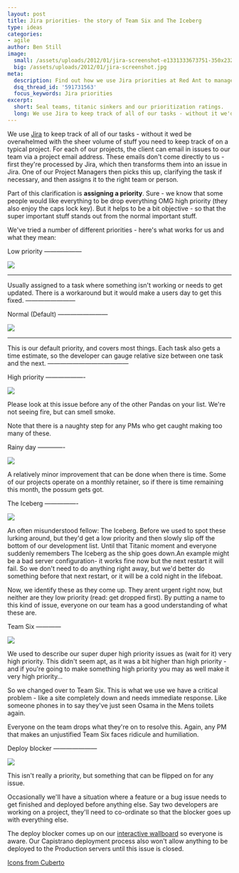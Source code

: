 ```yaml
---
layout: post
title: Jira priorities- the story of Team Six and The Iceberg
type: ideas
categories:
- agile
author: Ben Still
image:
  small: /assets/uploads/2012/01/jira-screenshot-e1331333673751-350x232.jpg
  big: /assets/uploads/2012/01/jira-screenshot.jpg
meta:
  description: Find out how we use Jira priorities at Red Ant to manage development workflows and make sure nobody gets hurt.
  dsq_thread_id: '591731563'
  focus_keywords: Jira priorities
excerpt:
  short: Seal teams, titanic sinkers and our prioritization ratings.
  long: We use Jira to keep track of all of our tasks - without it we'd be overwhelmed with the sheer volume of "stuff" you need to keep track of on a typical digital project.
---
```


We use [Jira](https://www.atlassian.com/software/jira) to keep track
of
all of our tasks - without it wed be overwhelmed with the sheer volume
of stuff you need to keep track of on a typical project. For each of
our
projects, the client can email in issues to our team via a project
email
address. These emails don't come directly to us - first they're
processed by Jira, which then transforms them into an issue in Jira.
One
of our Project Managers then picks this up, clarifying the task if
necessary, and then assigns it to the right team or person.

Part of this clarification is **assigning a priority**. Sure - we know
that some people would like everything to be drop everything OMG high
priority (they also enjoy the caps lock key). But it helps to be a bit
objective - so that the super important stuff stands out from the
normal
important stuff.

We've tried a number of different priorities - here's what works for
us
and what they mean:

Low priority
——————

![](/assets/uploads/2012/01/panda.png)

---

Usually assigned to a task where something isn't working or needs to get
updated. There is a workaround but it would make a users day to get this
fixed.
————————

Normal (Default)
————————

![](/assets/uploads/2012/01/panda.png)

---

This is our default priority, and covers most things. Each task also
gets a time estimate, so the developer can gauge relative size between
one task and the next.
—————————————

High priority
——————-

![](/assets/uploads/2012/01/panda.png)

Please look at this issue before any of the other Pandas on your list.
We're not seeing fire, but can smell smoke.

Note that there is a naughty step for any PMs who get caught making
too
many of these.

Rainy day
————-

![](/assets/uploads/2012/01/possum.png)

A relatively minor improvement that can be done when there is time.
Some
of our projects operate on a monthly retainer, so if there is time
remaining this month, the possum gets got.

The Iceberg
—————-

![](/assets/uploads/2012/01/fat-cat.png)

An often misunderstood fellow: The Iceberg. Before we used to spot
these
lurking around, but they'd get a low priority and then slowly slip off
the bottom of our development list. Until that Titanic moment and
everyone suddenly remembers The Iceberg as the ship goes down.An
example
might be a bad server configuration- it works fine now but the next
restart it will fail. So we don't need to do anything right away, but
we'd better do something before that next restart, or it will be a
cold
night in the lifeboat.

Now, we identify these as they come up. They arent urgent right now,
but
neither are they low priority (read: get dropped first). By putting a
name to this kind of issue, everyone on our team has a good
understanding of what these are.

Team Six
————

![](/assets/uploads/2012/01/team6.png)

We used to describe our super duper high priority issues as (wait for
it) very high priority. This didn't seem apt, as it was a bit higher
than high priority - and if you're going to make something high
priority
you may as well make it very high priority…

So we changed over to Team Six. This is what we use we have a critical
problem - like a site completely down and needs immediate response.
Like
someone phones in to say they've just seen Osama in the Mens toilets
again.

Everyone on the team drops what they're on to resolve this. Again, any
PM that makes an unjustified Team Six faces ridicule and humiliation.

Deploy blocker
———————

![](/assets/uploads/2012/01/monkey.png)

This isn't really a priority, but something that can be flipped on for
any issue.

Occasionally we'll have a situation where a feature or a bug issue
needs
to get finished and deployed before anything else. Say two developers
are working on a project, they'll need to co-ordinate so that the
blocker goes up with everything else.

The deploy blocker comes up on our [interactive
wallboard](http://redant.com.au/blog/the-story-behind-our-wallboard-whos-working-on-what-and-can-i-deploy-yet/)
so everyone is aware. Our Capistrano deployment process also won't
allow
anything to be deployed to the Production servers until this issue is
closed.

[Icons from Cuberto](http://cuberto-ru.deviantart.com/d2ux9pv)
